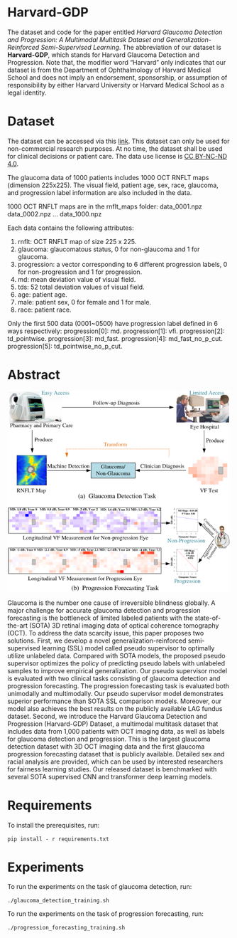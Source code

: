 # Harvard-GDP

The dataset and code for the paper entitled *Harvard Glaucoma Detection and Progression: A Multimodal Multitask Dataset and Generalization-Reinforced Semi-Supervised Learning*. The abbreviation of our dataset is **Harvard-GDP**, which stands for Harvard Glaucoma Detection and Progression. Note that, the modifier word “Harvard” only indicates that our dataset is from the Department of Ophthalmology of Harvard Medical School and does not imply an endorsement, sponsorship, or assumption of responsibility by either Harvard University or Harvard Medical School as a legal identity.

# Dataset

The dataset can be accessed via this [link](https://ophai.hms.harvard.edu/datasets/harvard-glaucoma-detection-progression-1000-samples/). This dataset can only be used for non-commercial research purposes. At no time, the dataset shall be used for clinical decisions or patient care. The data use license is [CC BY-NC-ND 4.0](https://creativecommons.org/licenses/by-nc-nd/4.0/).

The glaucoma data of 1000 patients includes 1000 OCT RNFLT maps (dimension 225x225). The visual field, patient age, sex, race, glaucoma, and progression label information are also included in the data.

1000 OCT RNFLT maps are in the rnflt_maps folder:
data_0001.npz
data_0002.npz
...
data_1000.npz

Each data contains the following attributes:
1) rnflt: OCT RNFLT map of size 225 x 225.
2) glaucoma: glaucomatous status, 0 for non-glaucoma and 1 for glaucoma.
3) progression: a vector corresponding to 6 different progression labels, 0 for non-progression and 1 for progression.
4) md: mean deviation value of visual field.
5) tds: 52 total deviation values of visual field.
6) age: patient age.
7) male: patient sex, 0 for female and 1 for male.
8) race: patient race.

Only the first 500 data (0001~0500) have progression label defined in 6 ways respectively:
progression[0]: md.
progression[1]: vfi.
progression[2]: td_pointwise.
progression[3]: md_fast.
progression[4]: md_fast_no_p_cut.
progression[5]: td_pointwise_no_p_cut.


# Abstract

<p align="center">
<img src="fig/glaucoma_detect.png" width="500">
</p>

Glaucoma is the number one cause of irreversible blindness globally. A major challenge for accurate glaucoma detection and progression forecasting is the bottleneck of limited labeled patients with the state-of-the-art (SOTA) 3D retinal imaging data of optical coherence tomography (OCT). To address the data scarcity issue, this paper proposes two solutions. First, we develop a novel generalization-reinforced semi-supervised learning (SSL) model called pseudo supervisor to optimally utilize unlabeled data. Compared with SOTA models, the proposed pseudo supervisor optimizes the policy of predicting pseudo labels with unlabeled samples to improve empirical generalization. Our pseudo supervisor model is evaluated with two clinical tasks consisting of glaucoma detection and progression forecasting. The progression forecasting task is evaluated both unimodally and multimodally. Our pseudo supervisor model demonstrates superior performance than SOTA SSL comparison models. Moreover, our model also achieves the best results on the publicly available LAG fundus dataset.  Second, we introduce the Harvard Glaucoma Detection and Progression (Harvard-GDP) Dataset, a multimodal multitask dataset that includes data from 1,000 patients with OCT imaging data, as well as labels for glaucoma detection and progression. This is the largest glaucoma detection dataset with 3D OCT imaging data and the first glaucoma progression forecasting dataset that is publicly available. Detailed sex and racial analysis are provided, which can be used by interested researchers for fairness learning studies. Our released dataset is benchmarked with several SOTA supervised CNN and transformer deep learning models.

# Requirements

To install the prerequisites, run:

```
pip install - r requirements.txt
```

# Experiments

To run the experiments on the task of glaucoma detection, run:

```
./glaucoma_detection_training.sh
```

To run the experiments on the task of progression forecasting, run:

```
./progression_forecasting_training.sh
```
